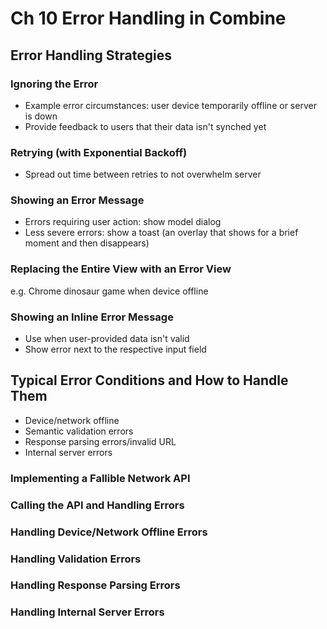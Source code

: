 <!--
http://github.com/iosjulianne
Asynchronous Programming with SwiftUI and Combine
by Peter Friese
Chapter 10 Notes 
-->


# Ch 10 Error Handling in Combine

## Error Handling Strategies

### Ignoring the Error
- Example error circumstances: user device temporarily offline or server is down 
- Provide feedback to users that their data isn't synched yet


### Retrying (with Exponential Backoff)
- Spread out time between retries to not overwhelm server

### Showing an Error Message
- Errors requiring user action: show model dialog
- Less severe errors: show a toast (an overlay that shows for a brief moment and then disappears)

### Replacing the Entire View with an Error View
e.g. Chrome dinosaur game when device offline

### Showing an Inline Error Message
- Use when user-provided data isn't valid
- Show error next to the respective input field


## Typical Error Conditions and How to Handle Them
- Device/network offline
- Semantic validation errors
- Response parsing errors/invalid URL
- Internal server errors

### Implementing a Fallible Network API
### Calling the API and Handling Errors
### Handling Device/Network Offline Errors
### Handling Validation Errors
### Handling Response Parsing Errors
### Handling Internal Server Errors